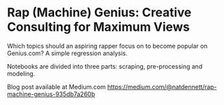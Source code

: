 # Rap (Machine) Genius: Creative Consulting for Maximum Views

Which topics should an aspiring rapper focus on to become popular on Genius.com? A simple regression analysis.

Notebooks are divided into three parts: scraping, pre-processing and modeling.

Blog post available at Medium.com https://medium.com/@natdennett/rap-machine-genius-935db7a260b
